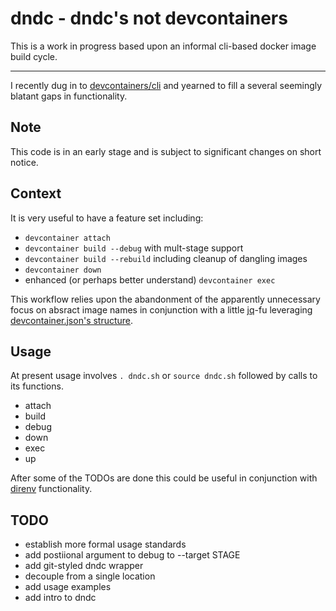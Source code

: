 # dndc - dndc's not devcontainers

This is a work in progress based upon an informal cli-based docker image build cycle.

---

I recently dug in to [devcontainers/cli](https://github.com/devcontainers/cli)
and yearned to fill a several seemingly blatant gaps in functionality.

## Note

This code is in an early stage and is subject to significant changes on short notice.

## Context

It is very useful to have a feature set including:

- `devcontainer attach`
- `devcontainer build --debug` with mult-stage support
- `devcontainer build --rebuild` including cleanup of dangling images
- `devcontainer down`
- enhanced (or perhaps better understand) `devcontainer exec`

This workflow relies upon the abandonment of the apparently unnecessary focus
on absract image names in conjunction with a little
[jq](https://github.com/jqlang/jq)-fu leveraging [devcontainer.json's
structure](https://containers.dev/implementors/json_reference/).

## Usage

At present usage involves `. dndc.sh` or `source dndc.sh` followed by calls to its functions.

- attach
- build
- debug
- down
- exec
- up

After some of the TODOs are done this could be useful in conjunction with
[direnv](https://direnv.net/) functionality.

## TODO

- establish more formal usage standards
- add postiional argument to debug to --target STAGE
- add git-styled dndc wrapper
- decouple from a single location
- add usage examples
- add intro to dndc
